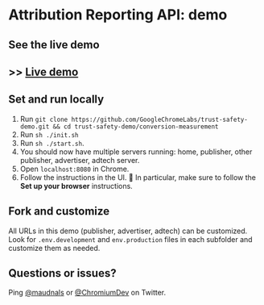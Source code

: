 # Attribution Reporting API: demo

## See the live demo

## >> [Live demo](https://goo.gle/sppi-devrel-eventlevel)

## Set and run locally

1. Run `git clone https://github.com/GoogleChromeLabs/trust-safety-demo.git && cd trust-safety-demo/conversion-measurement`
2. Run `sh ./init.sh`
3. Run `sh ./start.sh`.
4. You should now have multiple servers running: home, publisher, other publisher, advertiser, adtech server.
5. Open `localhost:8080` in Chrome.
6. Follow the instructions in the UI. 🚨 In particular, make sure to follow the **Set up your browser** instructions.

## Fork and customize

All URLs in this demo (publisher, advertiser, adtech) can be customized.
Look for `.env.development` and `env.production` files in each subfolder and customize them as needed.

## Questions or issues?

Ping [@maudnals](https://twitter.com/maudnals) or [@ChromiumDev](https://twitter.com/ChromiumDev) on Twitter.
